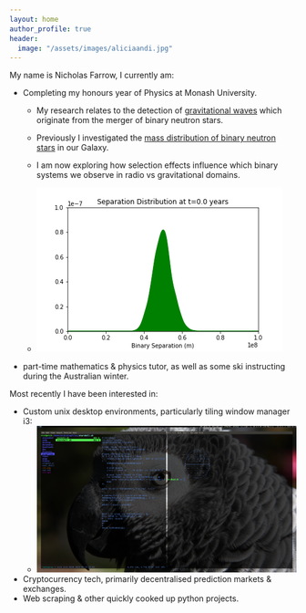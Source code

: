 ```yaml
---
layout: home
author_profile: true
header:
  image: "/assets/images/aliciaandi.jpg"
---
```


My name is Nicholas Farrow, I currently am:
* Completing my honours year of Physics at Monash University.
  - My research relates to the detection of [gravitational waves](https://en.wikipedia.org/wiki/Gravitational_wave) which originate from the merger of binary neutron stars.
  - Previously I investigated the [mass distribution of binary neutron stars](https://arxiv.org/abs/1902.03300) in our Galaxy.
  - I am now exploring how selection effects influence which binary systems we observe in radio vs gravitational domains.
 
  - ![BNS separation distribution](https://raw.githubusercontent.com/NicholasFarrow/orbitalDecay/master/animation/greenblob.gif)


* part-time mathematics & physics tutor, as well as some ski instructing during the Australian winter.



Most recently I have been interested in:
* Custom unix desktop environments, particularly tiling window manager i3:
  - ![desktop image](/assets/images/desktop.png)
* Cryptocurrency tech, primarily decentralised prediction markets & exchanges.
* Web scraping & other quickly cooked up python projects.
